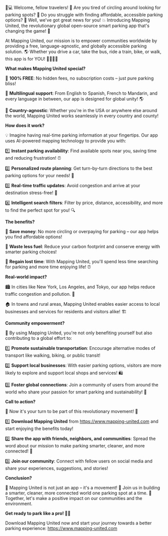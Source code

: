 🚗💻 Welcome, fellow travelers! 👋 Are you tired of circling around looking for parking spots? 📍 Do you struggle with finding affordable, accessible parking options? 🤔 Well, we've got great news for you! 💥 Introducing Mapping United, the revolutionary global open-source smart parking app that's changing the game! 🚀

At Mapping United, our mission is to empower communities worldwide by providing a free, language-agnostic, and globally accessible parking solution. 🌎 Whether you drive a car, take the bus, ride a train, bike, or walk, this app is for YOU! 🚶‍♀️🚌💨

**What makes Mapping United special?**

🔹 **100% FREE**: No hidden fees, no subscription costs – just pure parking bliss!

🔹 **Multilingual support**: From English to Spanish, French to Mandarin, and every language in between, our app is designed for global unity! 🌎

🔹 **Country-agnostic**: Whether you're in the USA or anywhere else around the world, Mapping United works seamlessly in every country and county!

**How does it work?**

💡 Imagine having real-time parking information at your fingertips. Our app uses AI-powered mapping technology to provide you with:

1️⃣ **Instant parking availability**: Find available spots near you, saving time and reducing frustration! ⏰

2️⃣ **Personalized route planning**: Get turn-by-turn directions to the best parking options for your needs! 📍

3️⃣ **Real-time traffic updates**: Avoid congestion and arrive at your destination stress-free! 🚗

4️⃣ **Intelligent search filters**: Filter by price, distance, accessibility, and more to find the perfect spot for you! 🔍

**The benefits?**

💸 **Save money**: No more circling or overpaying for parking – our app helps you find affordable options!

🌟 **Waste less fuel**: Reduce your carbon footprint and conserve energy with smarter parking choices!

💪 **Regain lost time**: With Mapping United, you'll spend less time searching for parking and more time enjoying life! ⏰

**Real-world impact?**

🏙️ In cities like New York, Los Angeles, and Tokyo, our app helps reduce traffic congestion and pollution. 🌆

🏠 In towns and rural areas, Mapping United enables easier access to local businesses and services for residents and visitors alike! 🏗️

**Community empowerment?**

💪 By using Mapping United, you're not only benefiting yourself but also contributing to a global effort to:

1️⃣ **Promote sustainable transportation**: Encourage alternative modes of transport like walking, biking, or public transit!

2️⃣ **Support local businesses**: With easier parking options, visitors are more likely to explore and support local shops and services! 🛍️

3️⃣ **Foster global connections**: Join a community of users from around the world who share your passion for smart parking and sustainability! 👥

**Call to action?**

🎉 Now it's your turn to be part of this revolutionary movement! 💪

1️⃣ **Download Mapping United** from https://www.mapping-united.com and start enjoying the benefits today!

2️⃣ **Share the app with friends, neighbors, and communities**: Spread the word about our mission to make parking smarter, cleaner, and more connected! 📢

3️⃣ **Join our community**: Connect with fellow users on social media and share your experiences, suggestions, and stories!

**Conclusion?**

🌟 Mapping United is not just an app – it's a movement! 💪 Join us in building a smarter, cleaner, more connected world one parking spot at a time. 🚀 Together, let's make a positive impact on our communities and the environment.

**Get ready to park like a pro! 🚗💥**

Download Mapping United now and start your journey towards a better parking experience: https://www.mapping-united.com